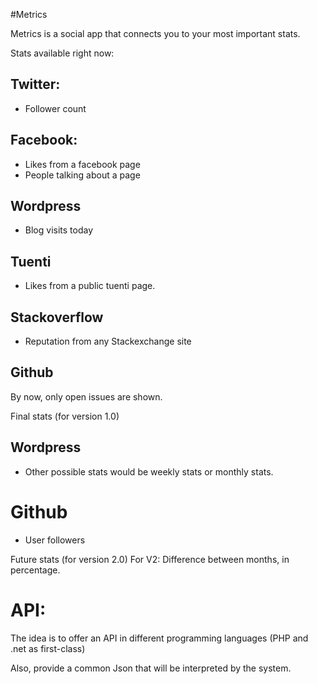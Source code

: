 #Metrics

Metrics is a social app that connects you to your most important stats.

Stats available right now:

## Twitter:
* Follower count

## Facebook:
* Likes from a facebook page
* People talking about a page

## Wordpress
* Blog visits today
	
## Tuenti
* Likes from a public tuenti page.

## Stackoverflow
* Reputation from any Stackexchange site

## Github
By now, only open issues are shown.

Final stats (for version 1.0)
## Wordpress
* Other possible stats would be weekly stats or monthly stats.

# Github
* User followers

Future stats (for version 2.0)
For V2: Difference between months, in percentage.

# API:
The idea is to offer an API in different programming languages (PHP and .net as first-class)

Also, provide a common Json that will be interpreted by the system. 

